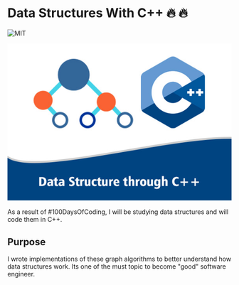 # Data Structures With C++ :fire: :fire:

![MIT](https://img.shields.io/github/license/mashape/apistatus.svg)

![](images/DataStructures.jpg)

As a result of #100DaysOfCoding, I will be studying data structures and will code them in C++. 

## Purpose

I wrote implementations of these graph algorithms to better understand
how data structures work. Its one of the must topic to become "good" software engineer.



